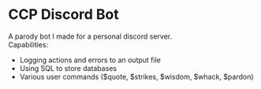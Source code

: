 # CCP Discord Bot
A parody bot I made for a personal discord server.  
Capabilities:
- Logging actions and errors to an output file
- Using SQL to store databases
- Various user commands ($quote, $strikes, $wisdom, $whack, $pardon)
